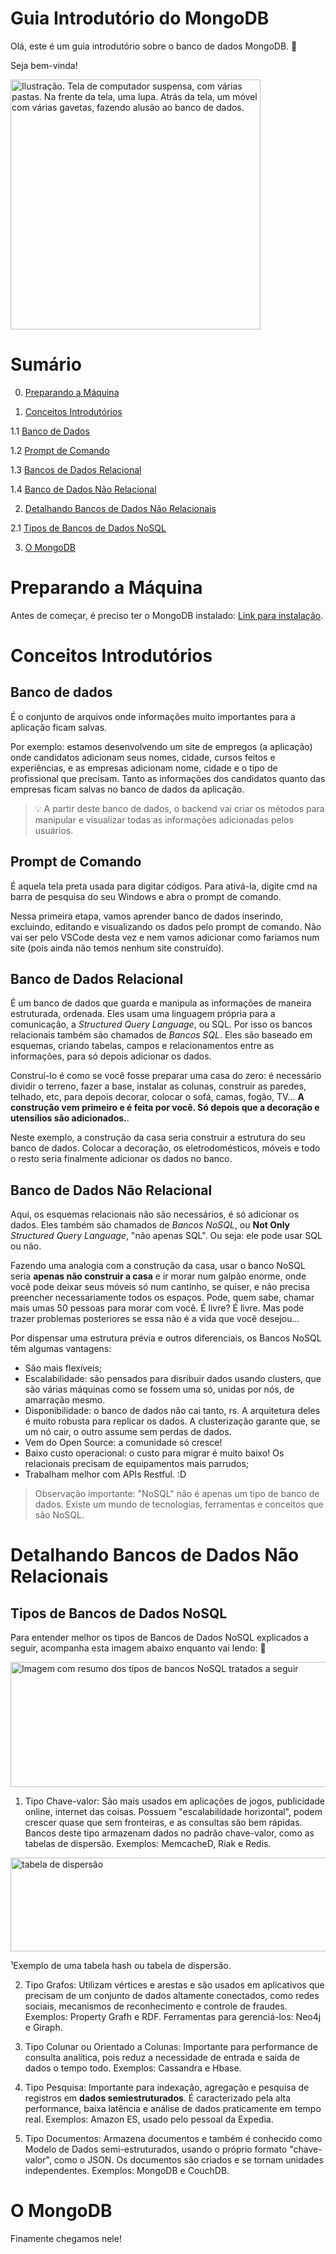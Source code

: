# Guia Introdutório do MongoDB

Olá, este é um guia introdutório sobre o banco de dados MongoDB. 🍃 

Seja bem-vinda!

<img src=https://i.imgur.com/tc753FH.gif alt="Ilustração. Tela de computador suspensa, com várias pastas. Na frente da tela, uma lupa. Atrás da tela, um móvel com várias gavetas, fazendo alusão ao banco de dados." width="400" height="400">

# Sumário

0. [Preparando a Máquina](#Preparando-a-Máquina)

1. [Conceitos Introdutórios](#Conceitos-Introdutórios)

1.1 [Banco de Dados](#Banco-de-Dados)

1.2 [Prompt de Comando](#Prompt-de-Comando)

1.3 [Bancos de Dados Relacional](#Banco-de-Dados-Relacional)

1.4 [Banco de Dados Não Relacional](#Banco-de-Dados-Não-Relacional)

2. [Detalhando Bancos de Dados Não Relacionais](#Detalhando-Bancos-de-Dados-Não-Relacionais)

2.1 [Tipos de Bancos de Dados NoSQL](#Tipos-de-Bancos-de-Dados-NoSQL)

3. [O MongoDB](#O-MongoDB)

# Preparando a Máquina

  Antes de começar, é preciso ter o MongoDB instalado: [Link para instalação](#https://medium.com/@NetoVieiraLeo/instalando-e-configurando-o-mongodb-no-windows-b1d4e1e58911).

# Conceitos Introdutórios

## Banco de dados

É o conjunto de arquivos onde informações muito importantes para a aplicação ficam salvas. 

Por exemplo: estamos desenvolvendo um site de empregos (a aplicação) onde candidatos adicionam seus nomes, cidade, cursos feitos e experiências, e as empresas adicionam nome, cidade e o tipo de profissional que precisam. Tanto as informações dos candidatos quanto das empresas ficam salvas no banco de dados da aplicação. 

> :bulb: A partir deste banco de dados, o backend vai criar os métodos para manipular e visualizar todas as informações adicionadas pelos usuários.

## Prompt de Comando 

É aquela tela preta usada para digitar códigos. Para ativá-la, digite cmd na barra de pesquisa do seu Windows e abra o prompt de comando. 

Nessa primeira etapa, vamos aprender banco de dados inserindo, excluindo, editando e visualizando os dados pelo prompt de comando. Não vai ser pelo VSCode desta vez e nem vamos adicionar como faríamos num site (pois ainda não temos nenhum site construído).

## Banco de Dados Relacional

É um banco de dados que guarda e manipula as informações de maneira estruturada, ordenada. Eles usam uma linguagem própria para a comunicação, a *Structured Query Language*, ou SQL. Por isso os bancos relacionais também são chamados de *Bancos SQL*. Eles são baseado em esquemas, criando tabelas, campos e relacionamentos entre as informações, para só depois adicionar os dados. 

Construí-lo é como se você fosse preparar uma casa do zero: é necessário dividir o terreno, fazer a base, instalar as colunas, construir as paredes, telhado, etc, para depois decorar, colocar o sofá, camas, fogão, TV... **A construção vem primeiro e é feita por você. Só depois que a decoração e utensílios são adicionados.**. 

Neste exemplo, a construção da casa seria construir a estrutura do seu banco de dados. Colocar a decoração, os eletrodomésticos, móveis e todo o resto seria finalmente adicionar os dados no banco.

## Banco de Dados Não Relacional

Aqui, os esquemas relacionais não são necessários, é só adicionar os dados. Eles também são chamados de *Bancos NoSQL*, ou **Not Only** *Structured Query Language*, "não apenas SQL". Ou seja: ele pode usar SQL ou não. 

Fazendo uma analogia com a construção da casa, usar o banco NoSQL seria **apenas não construir a casa** e ir morar num  galpão enorme, onde você pode deixar seus móveis só num cantinho, se quiser, e não precisa preencher necessariamente todos os espaços. Pode, quem sabe, chamar mais umas 50 pessoas para morar com você. É livre? É livre. Mas pode trazer problemas posteriores se essa não é a vida que você desejou... 

Por dispensar uma estrutura prévia e outros diferenciais, os Bancos NoSQL têm algumas vantagens:

 - São mais flexíveis;
 - Escalabilidade: são pensados para disribuir dados usando clusters, que são várias máquinas como se fossem uma só, unidas por nós, de amarração mesmo.
 - Disponibilidade: o banco de dados não cai tanto, rs. A arquitetura deles é muito robusta para replicar os dados. A clusterização garante que, se um nó cair, o outro assume sem perdas de dados.
 - Vem do Open Source: a comunidade só cresce!
 - Baixo custo operacional: o custo para migrar é muito baixo! Os relacionais precisam de equipamentos mais parrudos;
 - Trabalham melhor com APIs Restful. :D
 
 > Observação importante: "NoSQL" não é apenas um tipo de banco de dados. Existe um mundo de tecnologias, ferramentas e conceitos que são NoSQL.

# Detalhando Bancos de Dados Não Relacionais

## Tipos de Bancos de Dados NoSQL

Para entender melhor os tipos de Bancos de Dados NoSQL explicados a seguir, acompanha esta imagem abaixo enquanto vai lendo: 🔎

<img src=https://micreiros.com/wp-content/uploads/art1.jpg alt="Imagem com resumo dos tipos de bancos NoSQL tratados a seguir" width="700" height="200">

1. Tipo Chave-valor: São mais usados em aplicações de jogos, publicidade online, internet das coisas. Possuem "escalabilidade horizontal", podem crescer quase que sem fronteiras, e as consultas são bem rápidas. Bancos deste tipo armazenam dados no padrão chave-valor, como as tabelas de dispersão. Exemplos: MemcacheD, Riak e Redis. 

<img src=https://upload.wikimedia.org/wikipedia/commons/1/1c/Hash2.JPG alt="tabela de dispersão" width="700" height="150">

¹Exemplo de uma tabela hash ou tabela de dispersão.
 
2. Tipo Grafos: Utilizam vértices e arestas e são usados em aplicativos que precisam de um conjunto de dados altamente conectados, como redes sociais, mecanismos de reconhecimento e controle de fraudes. Exemplos: Property Grafh e RDF. Ferramentas para gerenciá-los: Neo4j e Giraph. 
 
3. Tipo Colunar ou Orientado a Colunas: Importante para performance de consulta analítica, pois reduz a necessidade de entrada e saída de dados o tempo todo. Exemplos: Cassandra e Hbase. 
 
4. Tipo Pesquisa: Importante para indexação, agregação e pesquisa de registros em **dados semiestruturados**. É caracterizado pela alta performance, baixa latência e análise de dados praticamente em tempo real. Exemplos: Amazon ES, usado pelo pessoal da Expedia.
 
5. Tipo Documentos: Armazena documentos e também é conhecido como Modelo de Dados semi-estruturados, usando o próprio formato "chave-valor", como o JSON. Os documentos são criados e se tornam unidades independentes. Exemplos: MongoDB e CouchDB.

# O MongoDB

Finamente chegamos nele!




